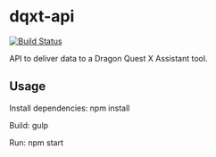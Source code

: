 # dqxt-api

[![Build Status](https://travis-ci.org/jlbeard84/dqxt-api.svg?branch=master)](https://travis-ci.org/jlbeard84/dqxt-api)

API to deliver data to a Dragon Quest X Assistant tool.

## Usage

Install dependencies:
    npm install

Build:
    gulp

Run:
    npm start
